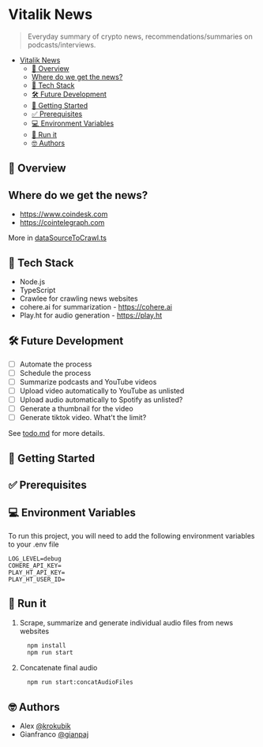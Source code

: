 # Vitalik News

> Everyday summary of crypto news, recommendations/summaries on podcasts/interviews.

- [Vitalik News](#vitalik-news)
  - [📍 Overview](#-overview)
  - [Where do we get the news?](#where-do-we-get-the-news)
  - [📡 Tech Stack](#-tech-stack)
  - [🛠 Future Development](#-future-development)
  - [🚀 Getting Started](#-getting-started)
  - [✅ Prerequisites](#-prerequisites)
  - [💻 Environment Variables](#-environment-variables)
  - [🤖 Run it](#-run-it)
  - [🤓 Authors](#-authors)

## 📍 Overview

## Where do we get the news?

- <https://www.coindesk.com>
- <https://cointelegraph.com>

More in [dataSourceToCrawl.ts](src/dataSourceToCrawl.ts)

## 📡 Tech Stack

- Node.js
- TypeScript
- Crawlee for crawling news websites
- cohere.ai for summarization - <https://cohere.ai>
- Play.ht for audio generation - <https://play.ht>

## 🛠 Future Development

- [ ] Automate the process
- [ ] Schedule the process
- [ ] Summarize podcasts and YouTube videos
- [ ] Upload video automatically to YouTube as unlisted
- [ ] Upload audio automatically to Spotify as unlisted?
- [ ] Generate a thumbnail for the video
- [ ] Generate tiktok video. What't the limit?

See [todo.md](todo.md) for more details.

## 🚀 Getting Started

## ✅ Prerequisites

## 💻 Environment Variables

To run this project, you will need to add the following environment variables to your .env file

```env
LOG_LEVEL=debug
COHERE_API_KEY=
PLAY_HT_API_KEY=
PLAY_HT_USER_ID=
```
  
## 🤖 Run it

1. Scrape, summarize and generate individual audio files from news websites

    ```bash
      npm install
      npm run start
    ```

2. Concatenate final audio

    ```bash
      npm run start:concatAudioFiles
    ```

## 🤓 Authors

- Alex [@krokubik](https://www.github.com/krokubik)
- Gianfranco [@gianpaj](https://www.github.com/gianpaj)
